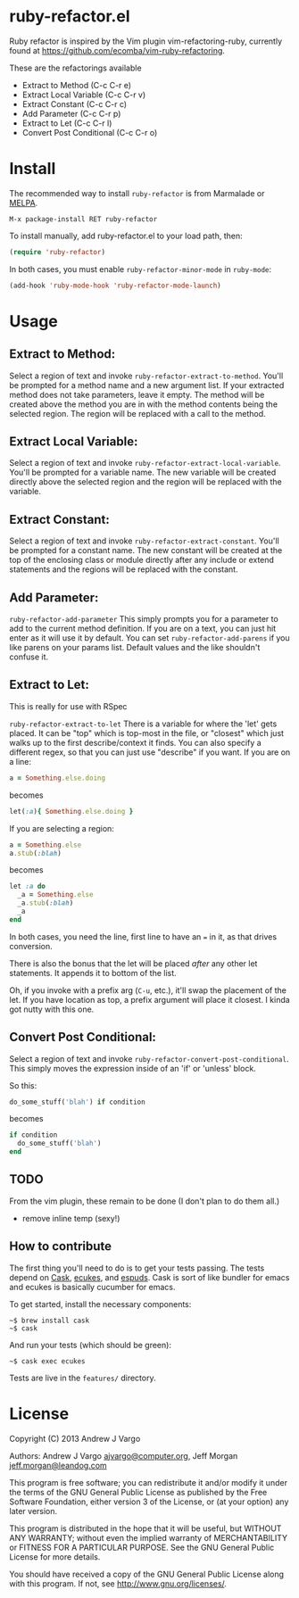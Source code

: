 # ruby-refactor.el

Ruby refactor is inspired by the Vim plugin vim-refactoring-ruby, currently found at https://github.com/ecomba/vim-ruby-refactoring.

These are the refactorings available
 - Extract to Method  (C-c C-r e)
 - Extract Local Variable  (C-c C-r v)
 - Extract Constant  (C-c C-r c)
 - Add Parameter  (C-c C-r p)
 - Extract to Let  (C-c C-r l)
 - Convert Post Conditional  (C-c C-r o)

# Install
The recommended way to install `ruby-refactor` is from Marmalade or [MELPA](https://melpa.org/).

```
M-x package-install RET ruby-refactor
```

To install manually, add ruby-refactor.el to your load path, then:

```lisp
(require 'ruby-refactor)
```

In both cases, you must enable `ruby-refactor-minor-mode` in `ruby-mode`:

```lisp
(add-hook 'ruby-mode-hook 'ruby-refactor-mode-launch)
```

# Usage

## Extract to Method:
Select a region of text and invoke `ruby-refactor-extract-to-method`.
You'll be prompted for a method name and a new argument list. If your
extracted method does not take parameters, leave it empty. The method
will be created above the method you are in with the method contents
being the selected region. The region will be replaced with a call to
the method.

## Extract Local Variable:
Select a region of text and invoke `ruby-refactor-extract-local-variable`.
You'll be prompted for a variable name.  The new variable will
be created directly above the selected region and the region
will be replaced with the variable.

## Extract Constant:
Select a region of text and invoke `ruby-refactor-extract-constant`.
You'll be prompted for a constant name.  The new constant will
be created at the top of the enclosing class or module directly
after any include or extend statements and the regions will be
replaced with the constant.

## Add Parameter:
`ruby-refactor-add-parameter`
This simply prompts you for a parameter to add to the current
method definition. If you are on a text, you can just hit enter
as it will use it by default. You can set `ruby-refactor-add-parens`
if you like parens on your params list.  Default values and the
like shouldn't confuse it.

## Extract to Let:
This is really for use with RSpec

`ruby-refactor-extract-to-let`
There is a variable for where the 'let' gets placed. It can be
"top" which is top-most in the file, or "closest" which just
walks up to the first describe/context it finds.
You can also specify a different regex, so that you can just
use "describe" if you want.
If you are on a line:

```ruby
a = Something.else.doing
```

becomes

```ruby
let(:a){ Something.else.doing }
```

If you are selecting a region:

```ruby
a = Something.else
a.stub(:blah)
```

becomes

```ruby
let :a do
  _a = Something.else
  _a.stub(:blah)
  _a
end
```

In both cases, you need the line, first line to have an ` = ` in it,
as that drives conversion.

There is also the bonus that the let will be placed *after* any other
let statements. It appends it to bottom of the list.

Oh, if you invoke with a prefix arg (`C-u`, etc.), it'll swap the placement
of the let.  If you have location as top, a prefix argument will place
it closest.  I kinda got nutty with this one.

## Convert Post Conditional:
Select a region of text and invoke `ruby-refactor-convert-post-conditional`.
This simply moves the expression inside of an 'if' or 'unless' block.

So this:

```ruby
do_some_stuff('blah') if condition
```

becomes

```ruby
if condition
  do_some_stuff('blah')
end
```


## TODO
From the vim plugin, these remain to be done (I don't plan to do them all.)
 - remove inline temp (sexy!)

## How to contribute
The first thing you'll need to do is to get your tests passing. The tests depend on [Cask](http://cask.github.io/index.html), [ecukes](https://github.com/ecukes/ecukes), and [espuds](https://github.com/ecukes/espuds). Cask is sort of like bundler for emacs and ecukes is basically cucumber for emacs.

To get started, install the necessary components:

    ~$ brew install cask
    ~$ cask

And run your tests (which should be green):

    ~$ cask exec ecukes

Tests are live in the `features/` directory.

# License
Copyright (C) 2013 Andrew J Vargo

Authors: Andrew J Vargo <ajvargo@computer.org>, Jeff Morgan <jeff.morgan@leandog.com>

This program is free software; you can redistribute it and/or modify
it under the terms of the GNU General Public License as published by
the Free Software Foundation, either version 3 of the License, or
(at your option) any later version.

This program is distributed in the hope that it will be useful,
but WITHOUT ANY WARRANTY; without even the implied warranty of
MERCHANTABILITY or FITNESS FOR A PARTICULAR PURPOSE. See the
GNU General Public License for more details.

You should have received a copy of the GNU General Public License
along with this program. If not, see <http://www.gnu.org/licenses/>.
